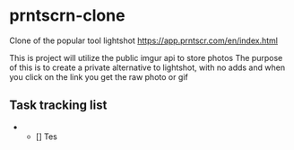 # prntscrn-clone
Clone of the popular tool lightshot https://app.prntscr.com/en/index.html

This is project will utilize the public imgur api to store photos
The purpose of this is to create a private alternative to lightshot, with no adds and when you click on the link you get the raw photo or gif

## Task tracking list

* - [] Tes
